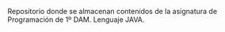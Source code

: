 Repositorio donde se almacenan contenidos de la asignatura de Programación de 1º DAM. Lenguaje JAVA.
